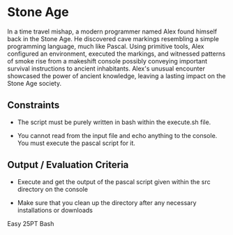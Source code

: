 # Stone Age

In a time travel mishap, a modern programmer named Alex found himself back in the Stone Age. He discovered cave markings resembling a simple programming language, much like Pascal. Using primitive tools, Alex configured an environment, executed the markings, and witnessed patterns of smoke rise from a makeshift console possibly conveying important survival instructions to ancient inhabitants. Alex's unusual encounter showcased the power of ancient knowledge, leaving a lasting impact on the Stone Age society.

## Constraints

- The script must be purely written in bash within the execute.sh file.

- You cannot read from the input file and echo anything to the console. You must execute the pascal script for it.

## Output / Evaluation Criteria

- Execute and get the output of the pascal script given within the src directory on the console

- Make sure that you clean up the directory after any necessary installations or downloads

Easy 25PT Bash
